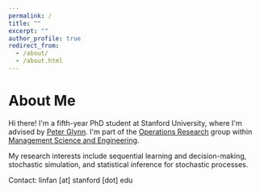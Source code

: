 ```yaml
---
permalink: /
title: ""
excerpt: ""
author_profile: true
redirect_from: 
  - /about/
  - /about.html
---
```


About Me
======
Hi there! I'm a fifth-year PhD student at Stanford University, where I'm advised by [Peter Glynn](https://web.stanford.edu/~glynn/). I'm part of the [Operations Research](https://or.stanford.edu/) group within [Management Science and Engineering](https://msande.stanford.edu/).

My research interests include sequential learning and decision-making, stochastic simulation, and statistical inference for stochastic processes.

Contact: linfan [at] stanford [dot] edu


